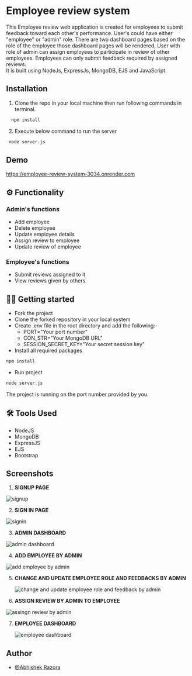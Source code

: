 
# Employee review system

This Employee review web application is created for employees to submit feedback toward each other's performance. User's could have either "employee" or "admin" role. There are two dashboard pages based on the role of the employee those dashboard pages will be rendered, User with role of admin can assign employees to participate in review of other employees. Employees can only submit feedback required by assigned reviews. \
It is built using NodeJs, ExpressJs, MongoDB, EJS and JavaScript.
## Installation

1) Clone the repo in your local machine then run following commands in terminal.

```bash
  npm install 
````
2) Execute below command to run the server

````bash
 node server.js
 ````

 
    
## Demo

https://employee-review-system-3034.onrender.com

## ⚙️ Functionality

### Admin's functions

- Add employee
- Delete employee
- Update employee details
- Assign review to employee
- Update review of employee

### Employee's functions

- Submit reviews assigned to it
- View reviews given by others

## 🧑‍💻 Getting started

- Fork the project
- Clone the forked repository in your local system
- Create .env file in the root directory and add the following:-
  - PORT="Your port number"
  - CON_STR="Your MongoDB URL"
  - SESSION_SECRET_KEY="Your secret session key"
- Install all required packages

```bash
npm install
```

- Run project

```bash
node server.js
```

The project is running on the port number provided by you.

## 🛠️ Tools Used

- NodeJS
- MongoDB
- ExpressJS
- EJS
- Bootstrap
## Screenshots

1)   **SIGNUP PAGE**
    

![signup](https://github.com/AbhishekRazora/Employee-Review-System/assets/121525854/f145bb4b-2743-406a-8ecd-be07e3724193)

2)  **SIGN IN PAGE**
    


![signin](https://github.com/AbhishekRazora/Employee-Review-System/assets/121525854/2dd43d17-1979-4993-894f-d56c48608181)

3) **ADMIN DASHBOARD**
    

![admin dashboard](https://github.com/AbhishekRazora/Employee-Review-System/assets/121525854/585cd020-4088-4d1d-98f7-6f6b50a323fd)


4)  **ADD EMPLOYEE BY ADMIN**
    

![add employee by admin](https://github.com/AbhishekRazora/Employee-Review-System/assets/121525854/40b684ae-5acc-4890-9420-afc1dfd848ed)

5)  **CHANGE AND UPDATE EMPLOYEE ROLE AND FEEDBACKS BY ADMIN**

      ![change and update employee role and feedback by admin](https://github.com/AbhishekRazora/Employee-Review-System/assets/121525854/e39045a7-2b21-4f70-a832-4c7c0787962d)

6) **ASSIGN REVIEW BY ADMIN TO EMPLOYEE**
    
 ![assingn review by admin](https://github.com/AbhishekRazora/Employee-Review-System/assets/121525854/3aff7f3e-9bf9-4d8f-a473-2ff89269301a)        


7)  **EMPLOYEE DASHBOARD**
    
     ![employee dashboard](https://github.com/AbhishekRazora/Employee-Review-System/assets/121525854/c2634c00-a5ce-452f-89f8-ef59d427e581)



## Author

- [@Abhishek Razora](https://github.com/AbhishekRazora)

